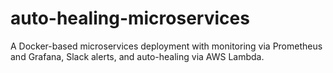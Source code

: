 # auto-healing-microservices
A Docker-based microservices deployment with monitoring via Prometheus and Grafana, Slack alerts, and auto-healing via AWS Lambda.
